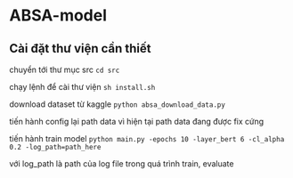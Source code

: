# ABSA-model

## Cài đặt thư viện cần thiết
chuyển tới thư mục src 
`cd src `

chạy lệnh để cài thư viện
`sh install.sh`

download dataset từ kaggle
`python absa_download_data.py`

tiến hành config lại path data vì hiện tại path data đang được fix cứng 

tiến hành train model 
`python main.py -epochs 10 -layer_bert 6 -cl_alpha 0.2 -log_path=path_here`

với log_path là path của log file trong quá trình train, evaluate 
